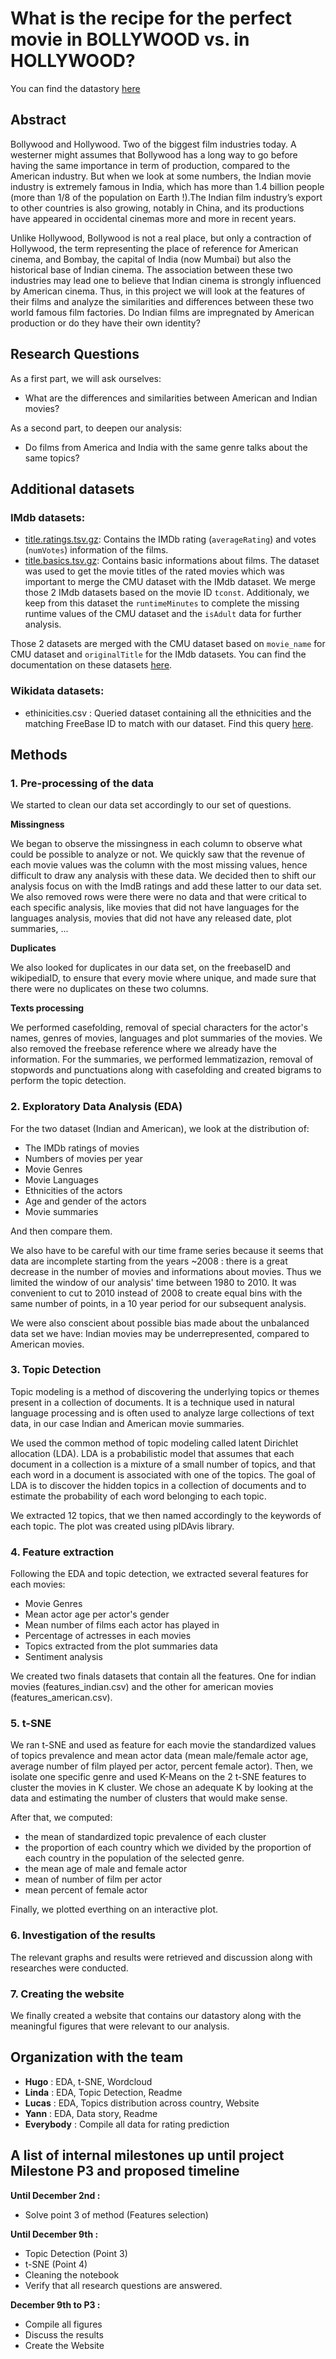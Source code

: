 # **What is the recipe for the perfect movie in BOLLYWOOD vs. in HOLLYWOOD?**

You can find the datastory [here](https://lgburget.github.io/Hollywood-vs-Bollywood/)

## Abstract
Bollywood and Hollywood. Two of the biggest film industries today. A westerner might assumes that Bollywood has a long way to go before having the same importance in term of production, compared to the American industry. But when we look at some numbers, the Indian movie industry is extremely famous in India, which has more than 1.4 billion people (more than 1/8 of the population on Earth !).The Indian film industry’s export to other countries is also growing, notably in China, and its productions have appeared in occidental cinemas more and more in recent years.

Unlike Hollywood, Bollywood is not a real place, but only a contraction of Hollywood, the term representing the place of reference for American cinema, and Bombay, the capital of India (now Mumbai) but also the historical base of Indian cinema. The association between these two industries may lead one to believe that Indian cinema is strongly influenced by American cinema. Thus, in this project we will look at the features of their films and analyze the similarities and differences between these two world famous film factories. Do Indian films are impregnated by American production or do they have their own identity?


## Research Questions
As a first part, we will ask ourselves:
- What are the differences and similarities between American and Indian movies?

As a second part, to deepen our analysis:
- Do films from America and India with the same genre talks about the same topics?


## Additional datasets

### IMdb datasets:
- [title.ratings.tsv.gz](https://datasets.imdbws.com/title.ratings.tsv.gz): Contains the IMDb rating (`averageRating`) and votes (`numVotes`) information of the films.
- [title.basics.tsv.gz](https://datasets.imdbws.com/title.basics.tsv.gz): Contains basic informations about films. The dataset was used to get the movie titles of the rated movies which was important to merge the CMU dataset with the IMdb dataset. We merge those 2 IMdb datasets based on the movie ID `tconst`. Additionaly, we keep from this dataset the `runtimeMinutes` to complete the missing runtime values of the CMU dataset and the `isAdult` data for further analysis.

Those 2 datasets are merged with the CMU dataset based on `movie_name` for CMU dataset and `originalTitle` for the IMdb datasets. You can find the documentation on these datasets [here](https://www.imdb.com/interfaces/).

### Wikidata datasets: 
- ethinicities.csv : Queried dataset containing all the ethnicities and the matching FreeBase ID to match with our dataset. Find this query [here](https://query.wikidata.org/#SELECT%20%3Fitem%20%3FfreebaseID%20%3Fname%20WHERE%20%7B%0A%20%20%3Fitem%20p%3AP646%20%5Bps%3AP646%20%3FfreebaseID%5D.%20%23get%20the%20freebaseID%0A%20%20%3Fitem%20rdfs%3Alabel%20%3Fname.%20%20%20%20%20%20%20%20%20%20%20%20%20%23get%20the%20name%20of%20the%20enthnic%20group%0A%20%20%3Fitem%20p%3AP31%20%5Bps%3AP31%20wd%3AQ41710%5D.%20%20%20%20%20%23get%20only%20the%20items%20whose%20%22instance%20of%22%20is%20%22ethnic%20group%22%0A%20%20filter%28lang%28%3Fname%29%20%3D%20%22en%22%29%20%20%20%20%20%20%20%20%20%20%23get%20the%20names%20in%20english%0A%7D).

## Methods

### 1. Pre-processing of the data 

We started to clean our data set accordingly to our set of questions.

**Missingness**

We began to observe the missingness in each column to observe what could be possible to analyze or not. We quickly saw that the revenue of each movie values was the column with the most missing values, hence difficult to draw any analysis with these data. We decided then to shift our analysis focus on with the ImdB ratings and add these latter to our data set. 
We also removed rows were there were no data and that were critical to each specific analysis, like movies that did not have languages for the languages analysis, movies that did not have any released date, plot summaries, ...

**Duplicates**

We also looked for duplicates in our data set, on the freebaseID and wikipediaID, to ensure that every movie where unique, and made sure that there were no duplicates on these two columns.

**Texts processing**

We performed casefolding, removal of special characters for the actor's names, genres of movies, languages and plot summaries of the movies. We also removed the freebase reference where we already have the information.
For the summaries, we performed lemmatizazion, removal of stopwords and punctuations along with casefolding and created bigrams to perform the topic detection.


### 2. Exploratory Data Analysis (EDA)

For the two dataset (Indian and American), we look at the distribution of:

- The IMDb ratings of movies
- Numbers of movies per year
- Movie Genres
- Movie Languages 
- Ethnicities of the actors 
- Age and gender of the actors
- Movie summaries

And then compare them.

We also have to be careful with our time frame series because it seems that data are incomplete starting from the years ~2008 : there is a great decrease in the number of movies and informations about movies. Thus we limited the window of our analysis' time between 1980 to 2010. It was convenient to cut to 2010 instead of 2008 to create equal bins with the same number of points, in a 10 year period for our subsequent analysis.

We were also conscient about possible bias made about the unbalanced data set we have: Indian movies may be underrepresented, compared to American movies.

### 3. Topic Detection

Topic modeling is a method of discovering the underlying topics or themes present in a collection of documents. It is a technique used in natural language processing and is often used to analyze large collections of text data, in our case Indian and American movie summaries.

We used the common method of topic modeling called latent Dirichlet allocation (LDA). LDA is a probabilistic model that assumes that each document in a collection is a mixture of a small number of topics, and that each word in a document is associated with one of the topics. The goal of LDA is to discover the hidden topics in a collection of documents and to estimate the probability of each word belonging to each topic.

We extracted 12 topics, that we then named accordingly to the keywords of each topic.
The plot was created using plDAvis library.

### 4. Feature extraction

Following the EDA and topic detection, we extracted several features for each movies:

- Movie Genres
- Mean actor age per actor's gender
- Mean number of films each actor has played in
- Percentage of actresses in each movies
- Topics extracted from the plot summaries data
- Sentiment analysis

We created two finals datasets that contain all the features. One for indian movies (features_indian.csv) and the other for american movies (features_american.csv).

### 5. t-SNE 

We ran t-SNE and used as feature for each movie the standardized values of topics prevalence and mean actor data (mean male/female actor age, average number of film played per actor, percent female actor). Then, we isolate one specific genre and used K-Means on the 2 t-SNE features to cluster the movies in K cluster. We chose an adequate K by looking at the data and estimating the number of clusters that would make sense. 

After that, we computed:
- the mean of standardized topic prevalence of each cluster 
- the proportion of each country which we divided by the proportion of each country in the population of the selected genre. 
- the mean age of male and female actor
- mean of number of film per actor 
- mean percent of female actor 

Finally, we plotted everthing on an interactive plot.

### 6. Investigation of the results 

The relevant graphs and results were retrieved and discussion along with researches were conducted.

### 7. Creating the website

We finally created a website that contains our datastory along with the meaningful figures that were relevant to our analysis.

## Organization with the team

- **Hugo** : EDA, t-SNE, Wordcloud
- **Linda** : EDA, Topic Detection, Readme
- **Lucas** : EDA, Topics distribution across country, Website
- **Yann** : EDA, Data story, Readme
- **Everybody** : Compile all data for rating prediction

## A list of internal milestones up until project Milestone P3 and proposed timeline

**Until December 2nd :** 
- Solve point 3 of method (Features selection)

**Until December 9th :**
- Topic Detection (Point 3)
- t-SNE (Point 4)
- Cleaning the notebook
- Verify that all research questions are answered.

**December 9th to P3 :**
- Compile all figures 
- Discuss the results
- Create the Website
